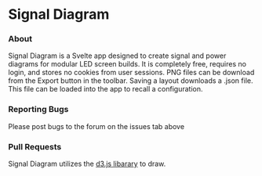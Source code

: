 # Signal Diagram

### About

Signal Diagram is a Svelte app designed to create signal and power diagrams for modular LED screen builds. It is completely free, requires no login, and stores no cookies from user sessions. PNG files can be download from the Export button in the toolbar. Saving a layout downloads a .json file. This file can be loaded into the app to recall a configuration.

### Reporting Bugs

Please post bugs to the forum on the issues tab above

### Pull Requests

Signal Diagram utilizes the [d3.js libarary](https://d3js.org/) to draw. 

